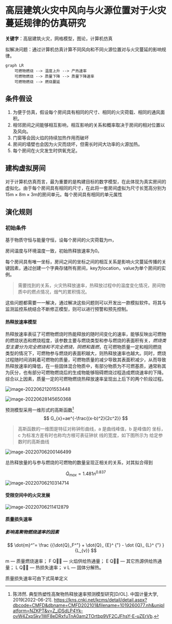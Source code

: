 # 高层建筑火灾中风向与火源位置对于火灾蔓延规律的仿真研究



**关键字**：高层建筑火灾，网格模型，图论，计算机仿真



拟解决问题：通过计算机仿真计算不同风向和不同火源位置对与火灾蔓延的影响规律。

```mermaid
graph LR
	可燃物燃烧 --> 温度上升 --> 产热速率
	可燃物燃烧 --> 质量下降 --> 质量下降速率
    可燃物燃烧 --> 燃烧蔓延
```





## 条件假设

1. 为便于仿真，假设每个房间具有相同的尺寸、相同的火灾荷载、相同的通风面积。
2. 相邻房间之间能够相互影响，相互影响的关系和概率取决于房间的相对位置以及风向。
3. 门窗等会因火焰的持续加热作用而破坏
4. 房间的墙壁也会因为火灾而烧坏，但需长时间大功率的火源加热。
5. 每个房间在火灾发生时供氧充足。



## 建构虚拟房间

对于计算机仿真而言，最为重要的是构建目标的数字模型，在此体现为真实房间的虚拟化。由于每个房间具有相同的尺寸，在此将一套房间虚拟为尺寸长宽高分别为$15\mathrm{m}\times8\mathrm{m}\times3\mathrm{m}$的房间单元。每个房间具有相同的单元属性



## 演化规则

### 初始条件

基于物质守恒与能量守恒，设每个房间的火灾荷载为m，

房间温度与环境温度一致，初始热释放速率为0。

每个房间具有唯一坐标，房间之间的坐标之间的相互关系是影响火灾蔓延传播的关键因素，通过创建一个字典存储所有房间，key为location，value为单个房间的实例。

> 需要找到的关系，火灾热释放速率，热释放过程中的温度变化情况，房间物质中的燃点情况，烟气的累积情况。

这些问题都需要一一解决，通过解决这些问题则可以开发出一款模拟软件。将其与监测监控系统结合不断修正模型，则可以进行预警和预先控制。

#### 热释放速率模型

热释放速率表征了可燃物燃烧时热能释放的随时间变化的速率，能够反映出可燃物的燃烧状态和燃烧程度，该参数主要与燃烧类型和参与燃烧的表面积有关，*燃烧类型主要分为完全燃烧和不完全燃烧，阴燃和轰燃*，在可燃物质量一定和相同燃烧 类型的情况下，可燃物参与燃烧的表面积越大，则热释放速率也越大。同时，燃烧过程随时间消耗着可燃物的质量，可燃物质量的减少导致其表面积减少，从而导致热释放速率的降低，在一些固体混合物质中，有部分物质为不可燃基质，通常称其为灰分，也有部分可燃物燃烧后的生成物能够阻碍燃烧过程造成燃烧速率的下降。综合以上因素，质量一定的可燃物燃烧热释放速率呈现出上后下的两个阶段过程。

![image-20220621201553448](https://gitee.com/Dagwbl/cloudPicture/raw/master/typora/2022/06/image-20220621201553448.png)

![image-20220628145650368](https://gitee.com/Dagwbl/cloudPicture/raw/master/typora/2022/06/image-20220628145650368.png)

预测模型采用一维形式的高斯函数[^1] 
$$
G_{x}=ae^{-\frac{(x-b)^2}{2c^2}}
$$

> 高斯函数的一维图是特征对称钟形曲线，a 是曲线峰值，b 是峰值的 坐标，c 为标准方差有时也称均方根可表征钟状 线的宽度，如下图所示为 给定参数时的高斯曲线

![image-20220706200146499](E:/pictures/typora/%E9%AB%98%E5%B1%82%E5%BB%BA%E7%AD%91%E7%81%AB%E7%81%BE%E4%B8%AD%E9%A3%8E%E5%90%91%E4%B8%8E%E7%81%AB%E6%BA%90%E4%BD%8D%E7%BD%AE%E5%AF%B9%E4%BA%8E%E7%81%AB%E7%81%BE%E8%94%93%E5%BB%B6%E8%A7%84%E5%BE%8B%E7%9A%84%E4%BB%BF%E7%9C%9F%E7%A0%94%E7%A9%B6/image-20220706200146499.png)

总热释放量的与参与燃烧的可燃物的数量呈现正相关的关系，对其拟合得到


$$
\dot{Q}_{max}=1.481n^{0.837}
$$
![image-20220706210314714](E:/pictures/typora/%E9%AB%98%E5%B1%82%E5%BB%BA%E7%AD%91%E7%81%AB%E7%81%BE%E4%B8%AD%E9%A3%8E%E5%90%91%E4%B8%8E%E7%81%AB%E6%BA%90%E4%BD%8D%E7%BD%AE%E5%AF%B9%E4%BA%8E%E7%81%AB%E7%81%BE%E8%94%93%E5%BB%B6%E8%A7%84%E5%BE%8B%E7%9A%84%E4%BB%BF%E7%9C%9F%E7%A0%94%E7%A9%B6/image-20220706210314714.png)



#### 受限空间中的火灾发展

![image-20220706211412879](E:/pictures/typora/%E9%AB%98%E5%B1%82%E5%BB%BA%E7%AD%91%E7%81%AB%E7%81%BE%E4%B8%AD%E9%A3%8E%E5%90%91%E4%B8%8E%E7%81%AB%E6%BA%90%E4%BD%8D%E7%BD%AE%E5%AF%B9%E4%BA%8E%E7%81%AB%E7%81%BE%E8%94%93%E5%BB%B6%E8%A7%84%E5%BE%8B%E7%9A%84%E4%BB%BF%E7%9C%9F%E7%A0%94%E7%A9%B6/image-20220706211412879.png)

#### 质量损失速率

##### 影响高聚物燃烧速率的因素

$$
\dot{m}^″=  \frac {{\dot{Q}_F^"} +  \dot{Q}_ {E}^ {"}  - \dot {Q}_ {L}^ {"} }{L_{v}}
$$

m — 质量燃烧速率； F Q — 火焰供给热通量； E Q — 其它热源供给热通量； L Q — 热损失速率； v L — 固体分解热。

质量损失速率可由下式简单定义





[^1]: 陈沛然. 典型热塑性高聚物热释放速率预测模型研究[D/OL]. 中国计量大学, 2019[2022-06-21]. https://kns.cnki.net/kcms/detail/detail.aspx?dbcode=CMFD&dbname=CMFD202101&filename=1019260077.nh&uniplatform=NZKPT&v=Z_iDSdLP4Yk-ovW4ZxpSky1WF8eDRxfuTnA0am2TOrtbp9VF2CJFhsY-E-uZErVb.
